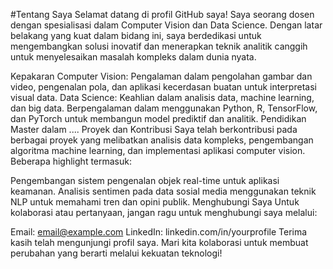 #Tentang Saya
Selamat datang di profil GitHub saya! Saya seorang dosen dengan spesialisasi dalam Computer Vision dan Data Science. Dengan latar belakang yang kuat dalam bidang ini, saya berdedikasi untuk mengembangkan solusi inovatif dan menerapkan teknik analitik canggih untuk menyelesaikan masalah kompleks dalam dunia nyata.

Kepakaran
Computer Vision: Pengalaman dalam pengolahan gambar dan video, pengenalan pola, dan aplikasi kecerdasan buatan untuk interpretasi visual data.
Data Science: Keahlian dalam analisis data, machine learning, dan big data. Berpengalaman dalam menggunakan Python, R, TensorFlow, dan PyTorch untuk membangun model prediktif dan analitik.
Pendidikan
Master dalam ....
Proyek dan Kontribusi
Saya telah berkontribusi pada berbagai proyek yang melibatkan analisis data kompleks, pengembangan algoritma machine learning, dan implementasi aplikasi computer vision. Beberapa highlight termasuk:

Pengembangan sistem pengenalan objek real-time untuk aplikasi keamanan.
Analisis sentimen pada data sosial media menggunakan teknik NLP untuk memahami tren dan opini publik.
Menghubungi Saya
Untuk kolaborasi atau pertanyaan, jangan ragu untuk menghubungi saya melalui:

Email: email@example.com
LinkedIn: linkedin.com/in/yourprofile
Terima kasih telah mengunjungi profil saya. Mari kita kolaborasi untuk membuat perubahan yang berarti melalui kekuatan teknologi!
